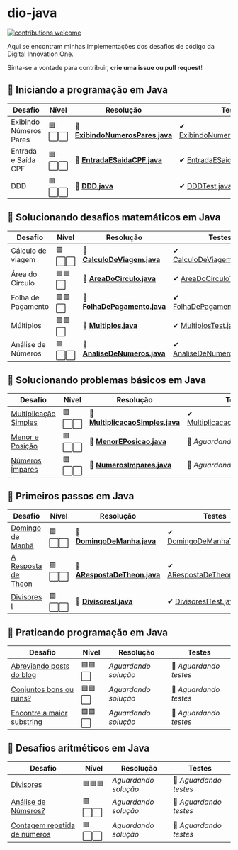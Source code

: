 # dio-java
[![contributions welcome](https://img.shields.io/badge/contributions-welcome-brightgreen.svg?style=flat)](https://github.com/dwyl/esta/issues)

Aqui se encontram minhas implementações dos desafios de código da Digital Innovation One. 

Sinta-se a vontade para contribuir, **crie uma issue ou pull request**!

## 🔸 Iniciando a programação em Java
|  Desafio  | Nível  | Resolução  |Testes  |
|-----------|--------|-----|------------|
| Exibindo Números Pares| 🟪⬜⬜   |🏅 [**ExibindoNumerosPares.java**](https://github.com/8rux40/dio-java/blob/master/src/main/java/com/tardin/desafio/iniciando_programacao_em_java/ExibindoNumerosPares.java) |✔ [ExibindoNumerosParesTest.java](https://github.com/8rux40/dio-java/blob/master/src/test/java/com/tardin/desafio/iniciando_programacao_em_java/ExibindoNumerosParesTest.java)|
| Entrada e Saída CPF    | 🟪⬜⬜  |🏅 [**EntradaESaidaCPF.java**](https://github.com/8rux40/dio-java/blob/master/src/main/java/com/tardin/desafio/iniciando_programacao_em_java/EntradaESaidaCPF.java) |✔ [EntradaESaidaCPFTest.java](https://github.com/8rux40/dio-java/blob/master/src/test/java/com/tardin/desafio/iniciando_programacao_em_java/EntradaESaidaCPFTest.java)|
| DDD                   | 🟪⬜⬜  |🏅 [**DDD.java**](https://github.com/8rux40/dio-java/blob/master/src/main/java/com/tardin/desafio/iniciando_programacao_em_java/DDD.java) |✔ [DDDTest.java](https://github.com/8rux40/dio-java/blob/master/src/test/java/com/tardin/desafio/iniciando_programacao_em_java/DDDTest.java)|

## 🔸 Solucionando desafios matemáticos em Java
|  Desafio| Nível  | Resolução |Testes |
|-----------|--------|----------|----------|
| Cálculo de viagem  | 🟪⬜⬜ |🏅 [**CalculoDeViagem.java**](https://github.com/8rux40/dio-java/blob/master/src/main/java/com/tardin/desafio/solucionando_desafios_matematicos_em_java/CalculoDeViagem.java) |✔ [CalculoDeViagemTest.java](https://github.com/8rux40/dio-java/blob/master/src/test/java/com/tardin/desafio/solucionando_desafios_matematicos_em_java/CalculoDeViagemTest.java)|
| Área do Círculo| 🟪🟪⬜ |🏅 [**AreaDoCirculo.java**](https://github.com/8rux40/dio-java/blob/master/src/main/java/com/tardin/desafio/solucionando_desafios_matematicos_em_java/AreaDoCirculo.java) |✔ [AreaDoCirculoTest.java](https://github.com/8rux40/dio-java/blob/master/src/test/java/com/tardin/desafio/solucionando_desafios_matematicos_em_java/AreaDoCirculoTest.java)|
|Folha de Pagamento|🟪🟪⬜|🏅 [**FolhaDePagamento.java**](https://github.com/8rux40/dio-java/blob/master/src/main/java/com/tardin/desafio/solucionando_desafios_matematicos_em_java/FolhaDePagamento.java) |✔ [FolhaDePagamentoTest.java](https://github.com/8rux40/dio-java/blob/master/src/test/java/com/tardin/desafio/solucionando_desafios_matematicos_em_java/FolhaDePagamentoTest.java)|
|Múltiplos|🟪🟪⬜|🏅 [**Multiplos.java**](https://github.com/8rux40/dio-java/blob/master/src/main/java/com/tardin/desafio/solucionando_desafios_matematicos_em_java/Multiplos.java) | ✔ [MultiplosTest.java](https://github.com/8rux40/dio-java/blob/master/src/test/java/com/tardin/desafio/solucionando_desafios_matematicos_em_java/MultiplosTest.java)|
|Análise de Números|🟪⬜⬜|🏅 [**AnaliseDeNumeros.java**](https://github.com/8rux40/dio-java/blob/master/src/main/java/com/tardin/desafio/solucionando_desafios_matematicos_em_java/AnaliseDeNumeros.java) | ✔ [AnaliseDeNumerosTest.java](https://github.com/8rux40/dio-java/blob/master/src/test/java/com/tardin/desafio/solucionando_desafios_matematicos_em_java/AnaliseDeNumerosTest.java)|

## 🔸 Solucionando problemas básicos em Java
|  Desafio| Nível  | Resolução |Testes |
|-----------|--------|----------|----------|
|[Multiplicação Simples](https://github.com/8rux40/dio-java/issues/1)|🟪⬜⬜|🏅 [**MultiplicacaoSimples.java**](https://github.com/8rux40/dio-java/blob/master/src/main/java/com/tardin/desafio/solucionando_problemas_basicos_em_java/MultiplicacaoSimples.java)|✔ [MultiplicacaoSimplesTest.java](https://github.com/8rux40/dio-java/blob/master/src/test/java/com/tardin/desafio/solucionando_problemas_basicos_em_java/MultiplicacaoSimplesTest.java)|
|[Menor e Posição ](https://github.com/8rux40/dio-java/issues/2)|🟪⬜⬜|🏅 [**MenorEPosicao.java**](https://github.com/8rux40/dio-java/blob/master/src/main/java/com/tardin/desafio/solucionando_problemas_basicos_em_java/MenorEPosicao.java)|🚫 _Aguardando testes_|
|[Números Ímpares ](https://github.com/8rux40/dio-java/issues/3)|🟪⬜⬜|🏅 [**NumerosImpares.java**](https://github.com/8rux40/dio-java/blob/master/src/main/java/com/tardin/desafio/solucionando_problemas_basicos_em_java/NumerosImpares.java)|🚫 _Aguardando testes_|

## 🔸 Primeiros passos em Java
|  Desafio| Nível  | Resolução |Testes |
|-----------|--------|----------|----------|
|[Domingo de Manhã](https://github.com/8rux40/dio-java/issues/12)|🟪⬜⬜|🏅 [**DomingoDeManha.java**](https://github.com/8rux40/dio-java/blob/master/src/main/java/com/tardin/desafio/primeiros_passos_em_java/DomingoDeManha.java)|✔ [DomingoDeManhaTest.java](https://github.com/8rux40/dio-java/blob/master/src/test/java/com/tardin/desafio/primeiros_passos_em_java/DomingoDeManhaTest.java)|
|[A Resposta de Theon](https://github.com/8rux40/dio-java/issues/13)|🟪⬜⬜|🏅 [**ARespostaDeTheon.java**](https://github.com/8rux40/dio-java/blob/master/src/main/java/com/tardin/desafio/primeiros_passos_em_java/ARespostaDeTheon.java)|✔ [ARespostaDeTheonTest.java](https://github.com/8rux40/dio-java/blob/master/src/test/java/com/tardin/desafio/primeiros_passos_em_java/ARespostaDeTheonTest.java)|
|[Divisores I](https://github.com/8rux40/dio-java/issues/14)|🟪⬜⬜|🏅 [**DivisoresI.java**](https://github.com/8rux40/dio-java/blob/master/src/main/java/com/tardin/desafio/primeiros_passos_em_java/DivisoresI.java)|✔ [DivisoresITest.java](https://github.com/8rux40/dio-java/blob/master/src/test/java/com/tardin/desafio/primeiros_passos_em_java/DivisoresITest.java)|

## 🔸 Praticando programação em Java
|  Desafio| Nível  | Resolução |Testes |
|-----------|--------|----------|----------|
|[Abreviando posts do blog](https://github.com/8rux40/dio-java/issues/4)|🟪🟪⬜|_Aguardando solução_|🚫 _Aguardando testes_|
|[Conjuntos bons ou ruins?](https://github.com/8rux40/dio-java/issues/5)|🟪🟪⬜|_Aguardando solução_|🚫 _Aguardando testes_|
|[Encontre a maior substring](https://github.com/8rux40/dio-java/issues/6)|🟪🟪⬜|_Aguardando solução_|🚫 _Aguardando testes_|


## 🔸 Desafios aritméticos em Java
|  Desafio| Nível  | Resolução |Testes |
|-----------|--------|----------|----------|
|[Divisores](https://github.com/8rux40/dio-java/issues/9)|🟪🟪🟪|_Aguardando solução_|🚫 _Aguardando testes_|
|[Análise de Números?](https://github.com/8rux40/dio-java/issues/10)|🟪⬜⬜|_Aguardando solução_|🚫 _Aguardando testes_|
|[Contagem repetida de números](https://github.com/8rux40/dio-java/issues/11)|🟪⬜⬜|_Aguardando solução_|🚫 _Aguardando testes_
